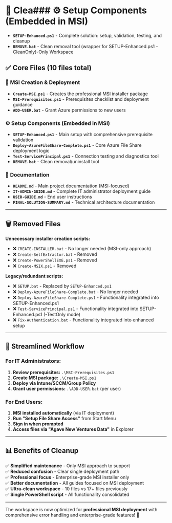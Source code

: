 # 📁 Clea### ⚙ **Setup Components (Embedded in MSI)**
- **`SETUP-Enhanced.ps1`** - Complete solution: setup, validation, testing, and cleanup
- **`REMOVE.bat`** - Clean removal tool (wrapper for SETUP-Enhanced.ps1 -CleanOnly)-Only Workspace

## ✅ **Core Files (10 files total)**

### 🚀 **MSI Creation & Deployment**
- **`Create-MSI.ps1`** - Creates the professional MSI installer package
- **`MSI-Prerequisites.ps1`** - Prerequisites checklist and deployment guidance
- **`ADD-USER.bat`** - Grant Azure permissions to new users

### ⚙️ **Setup Components (Embedded in MSI)**
- **`SETUP-Enhanced.ps1`** - Main setup with comprehensive prerequisite validation
- **`Deploy-AzureFileShare-Complete.ps1`** - Core Azure File Share deployment logic
- **`Test-ServicePrincipal.ps1`** - Connection testing and diagnostics tool
- **`REMOVE.bat`** - Clean removal/uninstall tool

### 📖 **Documentation**
- **`README.md`** - Main project documentation (MSI-focused)
- **`IT-ADMIN-GUIDE.md`** - Complete IT administrator deployment guide
- **`USER-GUIDE.md`** - End user instructions
- **`FINAL-SOLUTION-SUMMARY.md`** - Technical architecture documentation

---

## 🗑️ **Removed Files**

**Unnecessary installer creation scripts:**
- ❌ `CREATE-INSTALLER.bat` - No longer needed (MSI-only approach)
- ❌ `Create-SelfExtractor.bat` - Removed
- ❌ `Create-PowerShellEXE.ps1` - Removed  
- ❌ `Create-MSIX.ps1` - Removed

**Legacy/redundant scripts:**
- ❌ `SETUP.bat` - Replaced by `SETUP-Enhanced.ps1`
- ❌ `Deploy-AzureFileShare-Complete.bat` - No longer needed
- ❌ `Deploy-AzureFileShare-Complete.ps1` - Functionality integrated into SETUP-Enhanced.ps1
- ❌ `Test-ServicePrincipal.ps1` - Functionality integrated into SETUP-Enhanced.ps1 (-TestOnly mode)
- ❌ `Fix-Authentication.bat` - Functionality integrated into enhanced setup

---

## 🎯 **Streamlined Workflow**

### **For IT Administrators:**
1. **Review prerequisites:** `.\MSI-Prerequisites.ps1`
2. **Create MSI package:** `.\Create-MSI.ps1`
3. **Deploy via Intune/SCCM/Group Policy**
4. **Grant user permissions:** `.\ADD-USER.bat` (per user)

### **For End Users:**
1. **MSI installed automatically** (via IT deployment)
2. **Run "Setup File Share Access"** from Start Menu
3. **Sign in when prompted**
4. **Access files via "Agave New Ventures Data"** in Explorer

---

## 📊 **Benefits of Cleanup**

✅ **Simplified maintenance** - Only MSI approach to support  
✅ **Reduced confusion** - Clear single deployment path  
✅ **Professional focus** - Enterprise-grade MSI installer only  
✅ **Better documentation** - All guides focused on MSI deployment  
✅ **Ultra-clean workspace** - 10 files vs 17+ files previously  
✅ **Single PowerShell script** - All functionality consolidated  

---

The workspace is now optimized for **professional MSI deployment** with comprehensive error handling and enterprise-grade features! 🚀